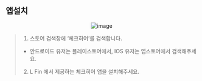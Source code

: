 ## 앱설치
<p align = "center">
<img  alt="image" src="https://github.com/user-attachments/assets/eb8dc00f-41ab-4844-bb7f-1ee2e907c7a6">
<p/>

>1. 스토어 검색창에 ‘체크히어’를 검색합니다.
> * 안드로이드 유저는 플레이스토어에서, IOS 유저는 앱스토어에서 검색해주세요.
>2. L Fin 에서 제공하는 체크히어 앱을 설치해주세요.
